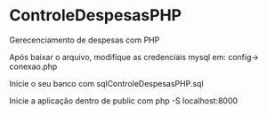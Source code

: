 # ControleDespesasPHP
 Gerecenciamento de despesas com PHP
 
Após baixar o arquivo, modifique as credenciais mysql em: config-> conexao.php 

Inicie o seu banco com sqlControleDespesasPHP.sql

Inicie a aplicação dentro de public com php -S localhost:8000

